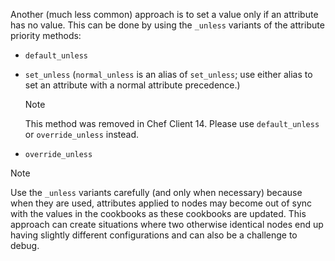 Another (much less common) approach is to set a value only if an
attribute has no value. This can be done by using the `_unless` variants
of the attribute priority methods:

-   `default_unless`

-   `set_unless` (`normal_unless` is an alias of `set_unless`; use
    either alias to set an attribute with a normal attribute
    precedence.)

    <div class="admonition-note">

    <p class="admonition-note-title">Note</p>

    <div class="admonition-note-text">

    This method was removed in Chef Client 14. Please use
    `default_unless` or `override_unless` instead.

    

    </div>

    </div>

-   `override_unless`

<div class="admonition-note">

<p class="admonition-note-title">Note</p>

<div class="admonition-note-text">

Use the `_unless` variants carefully (and only when necessary) because
when they are used, attributes applied to nodes may become out of sync
with the values in the cookbooks as these cookbooks are updated. This
approach can create situations where two otherwise identical nodes end
up having slightly different configurations and can also be a challenge
to debug.



</div>

</div>